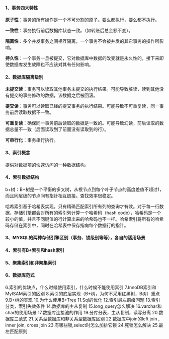 #### 1、事务四大特性

**原子性**：事务的所有操作是一个不可分割的原子。要么都执行，要么都不执行。

**一致性**：事务执行前后数据库状态一致。（如转账后总金额不变）。

**隔离性**：多个并发事务之间相互隔离，一个事务不会被并发的其它事务的操作所影响。

**持久性**：一个事务一旦被提交，它对数据库中数据的改变就是永久性的，接下来即使数据库发生故障也不应该对其有任何影响。

#### 2、数据库隔离级别

**未提交读**：事务可以读取其他事务未提交的执行结果。可能导致脏读，读到其他没有提交的事务修改的数据，该数据之后被回滚。

**提交读**：事务可以读取已经的提交事务的执行结果。可能导致不可重复读，同一事务前后读取数据不一致。

**可重复读**：确保同一事务前后读取的数据是一致的。可能导致幻读，前后读取的数据总量不一致（后面读取到了前面没有读取到的行）。

**可串行化**：事务串行执行。

#### 3、索引概念

提供对数据项的快速访问的一种数据结构。

#### 4、索引数据结构

b+树：B+树是一个平衡的多叉树，从根节点到每个叶子节点的高度差值不超过1，而且同层级的节点间有指针相互链接。查找效率很稳定。

哈希索引基于哈希表实现，只有精确匹配索引所有列的查询才有效。对于每一行数据，存储引擎都会对所有的索引列计算一个哈希码（hash code），哈希码是一个较小的值，并且不同键值的行计算出来的哈希码也不一样。哈希索引将所有的哈希码存储在索引中，同时在哈希表中保存指向每个数据行的指针。

#### 3、MYSQL的两种存储引擎区别（事务、锁级别等等），各自的适用场景

#### 4、索引有B+索引和hash索引

#### 5、聚集索引和非聚集索引

#### 6、数据库范式





6.索引的优缺点，什么时候使用索引，什么时候不能使用索引
7.InnoDB索引和MyISAM索引的区别
8.索引的底层实现（B+树，为何不采用红黑树，B树）重点
9.B+树的实现
10.为什么使用B+Tree
11.Sql的优化
12.索引最左前缀问题
13.索引分类，索引失效条件
14.数据库的主从复制
15.long_query怎么解决
16.varchar和char的使用场景
17.数据库连接池的作用
19.分库分表，主从复制，读写分离
20.数据库三范式
21.关系型数据库和非关系型数据库区别
22.数据库中join的left join , inner join, cross join
23.有哪些锁,select时怎么加排它锁
24.死锁怎么解决
25.最左匹配原则